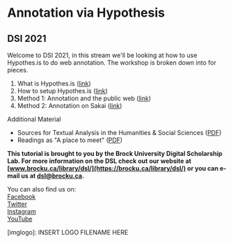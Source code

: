 
# Annotation via Hypothesis

## DSI 2021

Welcome to DSI 2021, in this stream we'll be looking at how to use Hypothes.is to do web annotation. The workshop is broken down into for pieces.

1. What is Hypothes.is ([link](01_what.md))
2. How to setup Hypothes.is ([link](02_setup.md))
3. Method 1: Annotation and the public web ([link](03_method_1.md))
4. Method 2: Annotation on Sakai ([link](04_method_2.md))

Additional Material
- Sources for Textual Analysis in the Humanities & Social Sciences ([PDF](sources.pdf))
- Readings as "A place to meet" ([PDF](Readings_as_a_place.pdf))

**This tutorial is brought to you by the Brock University Digital Scholarship Lab.  For more information on the DSL check out our website at [www.brocku.ca/library/dsl/](https://brocku.ca/library/dsl/) or you can e-mail us at dsl@brocku.ca.**  

You can also find us on:  
[Facebook](https://www.facebook.com/Brock-University-Digital-Scholarship-Lab-349407235866792/)  
[Twitter](https://twitter.com/brock_dsl)  
[Instagram](https://www.instagram.com/brock_dsl/?hl=en)  
[YouTube](https://www.youtube.com/channel/UC2eEqPkDo-1N3qilxv-N_1g/featured?view_as=subscriber)










<!--- Please use reference style images so that it is easier to update pictures later --->

[imglogo]: INSERT LOGO FILENAME HERE
